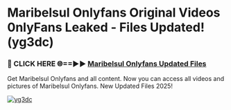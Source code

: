 # Maribelsul Onlyfans Original Videos 0nlyFans Leaked - Files Updated! (yg3dc)

<h3>🔴 CLICK HERE 🌐==►► <a href="https://tinyurl.com/ehrbuxhb" rel="nofollow">Maribelsul Onlyfans Updated Files</a></h3>

Get Maribelsul Onlyfans and all content. Now you can access all videos and pictures of Maribelsul Onlyfans. New Updated Files 2025!

[![yg3dc](https://i.imgur.com/lVYEuWS.gif)](https://tinyurl.com/ehrbuxhb)
